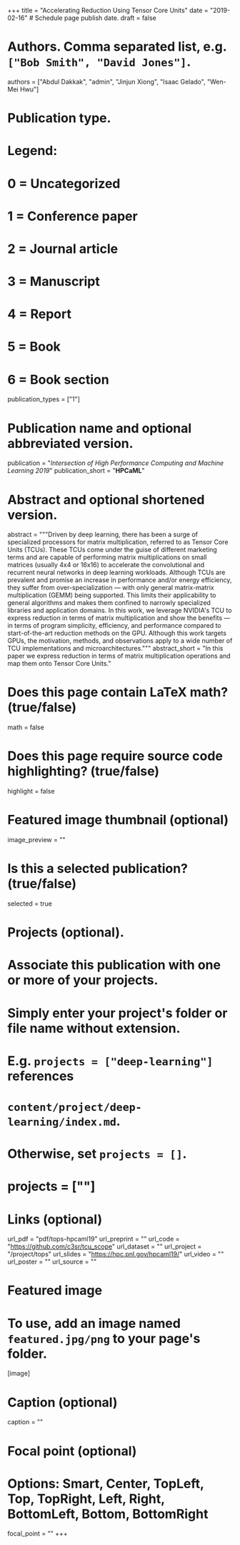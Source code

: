 +++
title = "Accelerating Reduction Using Tensor Core Units"
date = "2019-02-16"  # Schedule page publish date.
draft = false

# Authors. Comma separated list, e.g. `["Bob Smith", "David Jones"]`.
authors = ["Abdul Dakkak", "admin", "Jinjun Xiong", "Isaac Gelado", "Wen-Mei Hwu"]

# Publication type.
# Legend:
# 0 = Uncategorized
# 1 = Conference paper
# 2 = Journal article
# 3 = Manuscript
# 4 = Report
# 5 = Book
# 6 = Book section
publication_types = ["1"]

# Publication name and optional abbreviated version.
publication = "*Intersection of High Performance Computing and Machine Learning 2019*"
publication_short = "**HPCaML**"

# Abstract and optional shortened version.
abstract = """Driven by deep learning, there has been a surge of specialized processors for matrix multiplication, referred to as Tensor Core Units (TCUs). These TCUs come under the guise of different marketing terms and are capable of performing matrix multiplications on small matrices (usually 4x4 or 16x16) to accelerate the convolutional and recurrent neural networks in deep learning workloads. Although TCUs are prevalent and promise an increase in performance and/or energy efficiency, they suffer from over-specialization — with only general matrix-matrix multiplication (GEMM) being supported. This limits their applicability to general algorithms and makes them confined to narrowly specialized libraries and application domains. In this work, we leverage NVIDIA's TCU to express reduction in terms of matrix multiplication and show the benefits — in terms of program simplicity, efficiency, and performance compared to start-of-the-art reduction methods on the GPU. Although this work targets GPUs, the motivation, methods, and observations apply to a wide number of TCU implementations and microarchitectures."""
abstract_short = "In this paper we express reduction in terms of matrix multiplication operations and map them onto Tensor Core Units."


# Does this page contain LaTeX math? (true/false)
math = false

# Does this page require source code highlighting? (true/false)
highlight = false

# Featured image thumbnail (optional)
image_preview = ""

# Is this a selected publication? (true/false)
selected = true

# Projects (optional).
#   Associate this publication with one or more of your projects.
#   Simply enter your project's folder or file name without extension.
#   E.g. `projects = ["deep-learning"]` references
#   `content/project/deep-learning/index.md`.
#   Otherwise, set `projects = []`.
#   projects = [""]

# Links (optional)
url_pdf = "pdf/tops-hpcaml19"
url_preprint = ""
url_code = "https://github.com/c3sr/tcu_scope"
url_dataset = ""
url_project = "/project/tops"
url_slides = "https://hpc.pnl.gov/hpcaml19/"
url_video = ""
url_poster = ""
url_source = ""

# Featured image
# To use, add an image named `featured.jpg/png` to your page's folder.
[image]
  # Caption (optional)
  caption = ""

  # Focal point (optional)
  # Options: Smart, Center, TopLeft, Top, TopRight, Left, Right, BottomLeft, Bottom, BottomRight
  focal_point = ""
+++
